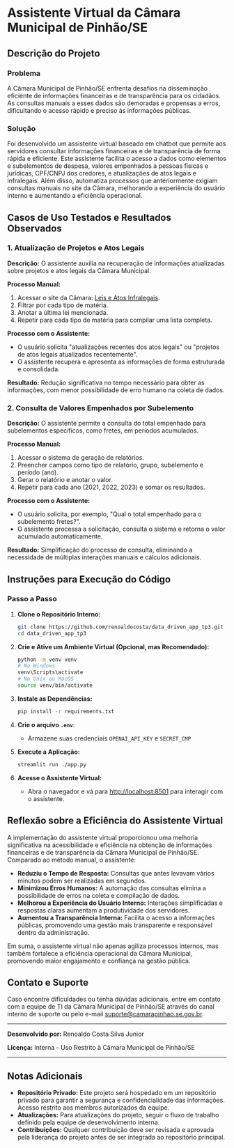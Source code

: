 # Assistente Virtual da Câmara Municipal de Pinhão/SE

## **Descrição do Projeto**

### **Problema**

A Câmara Municipal de Pinhão/SE enfrenta desafios na disseminação eficiente de informações financeiras e de transparência para os cidadãos. As consultas manuais a esses dados são demoradas e propensas a erros, dificultando o acesso rápido e preciso às informações públicas.

### **Solução**

Foi desenvolvido um assistente virtual baseado em chatbot que permite aos servidores consultar informações financeiras e de transparência de forma rápida e eficiente. Este assistente facilita o acesso a dados como elementos e subelementos de despesa, valores empenhados a pessoas físicas e jurídicas, CPF/CNPJ dos credores, e atualizações de atos legais e infralegais. Além disso, automatiza processos que anteriormente exigiam consultas manuais no site da Câmara, melhorando a experiência do usuário interno e aumentando a eficiência operacional.

## **Casos de Uso Testados e Resultados Observados**

### **1. Atualização de Projetos e Atos Legais**

**Descrição:** O assistente auxilia na recuperação de informações atualizadas sobre projetos e atos legais da Câmara Municipal.

**Processo Manual:**
1. Acessar o site da Câmara: [Leis e Atos Infralegais](https://camaradepinhao.se.gov.br/leis-e-atos-infralegais/).
2. Filtrar por cada tipo de matéria.
3. Anotar a última lei mencionada.
4. Repetir para cada tipo de matéria para compilar uma lista completa.

**Processo com o Assistente:**
- O usuário solicita "atualizações recentes dos atos legais" ou "projetos de atos legais atualizados recentemente".
- O assistente recupera e apresenta as informações de forma estruturada e consolidada.

**Resultado:** Redução significativa no tempo necessário para obter as informações, com menor possibilidade de erro humano na coleta de dados.

### **2. Consulta de Valores Empenhados por Subelemento**

**Descrição:** O assistente permite a consulta do total empenhado para subelementos específicos, como fretes, em períodos acumulados.

**Processo Manual:**
1. Acessar o sistema de geração de relatórios.
2. Preencher campos como tipo de relatório, grupo, subelemento e período (ano).
3. Gerar o relatório e anotar o valor.
4. Repetir para cada ano (2021, 2022, 2023) e somar os resultados.

**Processo com o Assistente:**
- O usuário solicita, por exemplo, "Qual o total empenhado para o subelemento fretes?".
- O assistente processa a solicitação, consulta o sistema e retorna o valor acumulado automaticamente.

**Resultado:** Simplificação do processo de consulta, eliminando a necessidade de múltiplas interações manuais e cálculos adicionais.

## **Instruções para Execução do Código**

### **Passo a Passo**

1. **Clone o Repositório Interno:**
   ```bash
   git clone https://github.com/renoaldocosta/data_driven_app_tp3.git
   cd data_driven_app_tp3
   ```

2. **Crie e Ative um Ambiente Virtual (Opcional, mas Recomendado):**
   ```bash
   python -m venv venv
   # No Windows
   venv\Scripts\activate
   # No Unix ou MacOS
   source venv/bin/activate
   ```

3. **Instale as Dependências:**
   ```bash
   pip install -r requirements.txt
   ```

4. **Crie o arquivo `.env`**:
   - Armazene suas credenciais `OPENAI_API_KEY` e `SECRET_CMP` 

5. **Execute a Aplicação:**
   ```bash
   streamlit run ./app.py
   ```

6. **Acesse o Assistente Virtual:**
   - Abra o navegador e vá para [http://localhost:8501](http://localhost:8501) para interagir com o assistente.

## **Reflexão sobre a Eficiência do Assistente Virtual**

A implementação do assistente virtual proporcionou uma melhoria significativa na acessibilidade e eficiência na obtenção de informações financeiras e de transparência da Câmara Municipal de Pinhão/SE. Comparado ao método manual, o assistente:

- **Reduziu o Tempo de Resposta:** Consultas que antes levavam vários minutos podem ser realizadas em segundos.
- **Minimizou Erros Humanos:** A automação das consultas elimina a possibilidade de erros na coleta e compilação de dados.
- **Melhorou a Experiência do Usuário Interno:** Interações simplificadas e respostas claras aumentam a produtividade dos servidores.
- **Aumentou a Transparência Interna:** Facilita o acesso a informações públicas, promovendo uma gestão mais transparente e responsável dentro da administração.

Em suma, o assistente virtual não apenas agiliza processos internos, mas também fortalece a eficiência operacional da Câmara Municipal, promovendo maior engajamento e confiança na gestão pública.

## **Contato e Suporte**

Caso encontre dificuldades ou tenha dúvidas adicionais, entre em contato com a equipe de TI da Câmara Municipal de Pinhão/SE através do canal interno de suporte ou pelo e-mail suporte@camarapinhao.se.gov.br.

---

**Desenvolvido por:** Renoaldo Costa Silva Junior

**Licença:** Interna - Uso Restrito à Câmara Municipal de Pinhão/SE

---

## **Notas Adicionais**

- **Repositório Privado:** Este projeto será hospedado em um repositório privado para garantir a segurança e confidencialidade das informações. Acesso restrito aos membros autorizados da equipe.
- **Atualizações:** Para atualizações do projeto, seguir o fluxo de trabalho definido pela equipe de desenvolvimento interna.
- **Contribuições:** Qualquer contribuição deve ser revisada e aprovada pela liderança do projeto antes de ser integrada ao repositório principal.
